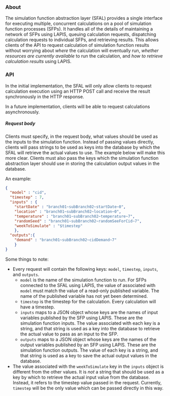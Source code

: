 ### About

The simulation function abstraction layer (SFAL) provides a single interface for executing multiple, concurrent calculations on a pool of simulation function processes (SFPs). It handles all of the details of maintaining a network of SFPs using LAPIS, queuing calculation requests, dispatching calculation requests to individual SFPs, and retrieving results. This allows clients of the API to request calculation of simulation function results without worrying about _where_ the calculation will eventually run, _whether resources are currently available_ to run the calculation, and _how to retrieve calculation results_ using LAPIS.

### API

In the initial implementation, the SFAL will only allow clients to request calculation execution using an HTTP POST call and receive the result synchronously in the HTTP response.

In a future implementation, clients will be able to request calculations asynchronously.

##### Request body

Clients must specify, in the request body, what values should be used as the inputs to the simulation function. Instead of passing values directly, clients will pass strings to be used as keys into the database by which the SFAL will retrieve the actual values to use. The example below will make this more clear. Clients must also pass the keys which the simulation function abstraction layer should use in storing the calculation output values in the database.

An example:

```json
{
  "model" : "cid",
  "timestep" : 7,
  "inputs" : {
    "startDate" : "branch01~subBranch02~startDate~0",
    "location" : "branch01~subBranch02~location~0",
    "temperature" : "branch01~subBranch02~temperature~7",
    "randomSeed" : "branch01~subBranch02~randomSeeForCid~7",
    "weekToSimulate" : "$timestep"
    },
  "outputs":{
    "demand" : "branch01~subBranch02~cidDemand~7"
    }
}
```

Some things to note:
 * Every request will contain the following keys: ```model```, ```timestep```, ```inputs```, and ```outputs```.
   * ```model``` is the name of the simulation function to run. For SFPs connected to the SFAL using LAPIS, the value of associated with ```model``` must match the value of a read-only published variable. The name of the published variable has not yet been determined.
   * ```timestep``` is the timestep for the calculation. Every calculation will have a timestep.
   * ```inputs``` maps to a JSON object whose keys are the names of input variables published by the SFP using LAPIS. These are the simulation function inputs. The value associated with each key is a string, and that string is used as a key into the database to retrieve the actual value to pass as an input to the SFP.
   * ```outputs``` maps to a JSON object whose keys are the names of the output variables published by an SFP using LAPIS. These are the simulation function outputs. The value of each key is a string, and that string is used as a key to save the actual output values in the database.
 * The value associated with the ```weekToSimulate``` key in the ```inputs``` object is different from the other values. It is _not_ a string that should be used as a key by which to retrieve the actual input value from the database. Instead, it refers to the timestep value passed in the request. Currently, ```timestep``` will be the only value which can be passed directly in this way.